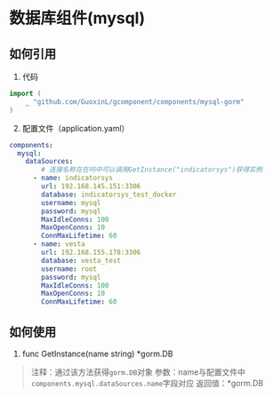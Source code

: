 # 数据库组件(mysql)
## 如何引用
1. 代码
```go
import (
    _ "github.com/GuoxinL/gcomponent/components/mysql-gorm"
)
```
2. 配置文件（application.yaml）
```yaml
components:
  mysql:
    dataSources:
        # 连接名称在在吗中可以调用GetInstance("indicatorsys")获得实例
      - name: indicatorsys
        url: 192.168.145.151:3306
        database: indicatorsys_test_docker
        username: mysql
        password: mysql
        MaxIdleConns: 100
        MaxOpenConns: 10
        ConnMaxLifetime: 60
      - name: vesta
        url: 192.168.155.178:3306
        database: vesta_test
        username: root
        password: mysql
        MaxIdleConns: 100
        MaxOpenConns: 10
        ConnMaxLifetime: 60
```
## 如何使用
1. func GetInstance(name string) *gorm.DB
>注释：通过该方法获得`gorm.DB`对象
>参数：name与配置文件中`components.mysql.dataSources.name`字段对应
>返回值：*gorm.DB
